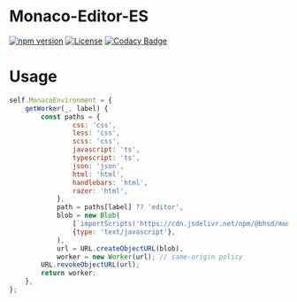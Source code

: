 # Monaco-Editor-ES

[![npm version](https://badge.fury.io/js/@bhsd%2Fmonaco-editor-es.svg)](https://www.npmjs.com/package/@bhsd/monaco-editor-es)
[![License](https://img.shields.io/badge/License-MIT-brightgreen.svg)](LICENSE)
[![Codacy Badge](https://app.codacy.com/project/badge/Grade/bc35dcab287b4cdf80ca077942264f58)](https://app.codacy.com/gh/bhsd-harry/monaco-editor-es/dashboard)

# Usage

```js
self.MonacoEnvironment = {
	getWorker(_, label) {
		const paths = {
				css: 'css',
				less: 'css',
				scss: 'css',
				javascript: 'ts',
				typescript: 'ts',
				json: 'json',
				html: 'html',
				handlebars: 'html',
				razor: 'html',
			},
			path = paths[label] ?? 'editor',
			blob = new Blob(
				[`importScripts('https://cdn.jsdelivr.net/npm/@bhsd/monaco-editor-es/workers/${path}.worker.js')`],
				{type: 'text/javascript'},
			),
			url = URL.createObjectURL(blob),
			worker = new Worker(url); // same-origin policy
		URL.revokeObjectURL(url);
		return worker;
	},
};
```
